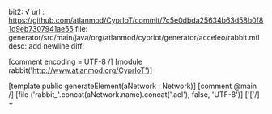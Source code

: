 bit2: √
url : https://github.com/atlanmod/CyprIoT/commit/7c5e0dbda25634b63d58b0f81d9eb7307941ae55
file: generator/src/main/java/org/atlanmod/cypriot/generator/acceleo/rabbit.mtl 
desc: add newline
diff: 

[comment encoding = UTF-8 /]
 [module rabbit('http://www.atlanmod.org/CyprIoT')]
 
 [template public generateElement(aNetwork : Network)]
 [comment @main /]
 [file ('rabbit_'.concat(aNetwork.name).concat('.acl'), false, 'UTF-8')]
 ['['/]
+ 
